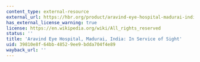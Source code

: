 ```yaml
---
content_type: external-resource
external_url: https://hbr.org/product/aravind-eye-hospital-madurai-india-in-service-for-sight/593098-PDF-ENG
has_external_license_warning: true
license: https://en.wikipedia.org/wiki/All_rights_reserved
status: ''
title: 'Aravind Eye Hospital, Madurai, India: In Service of Sight'
uid: 39810e8f-64bb-4852-9ee9-bdda704f4e89
wayback_url: ''
---
```

